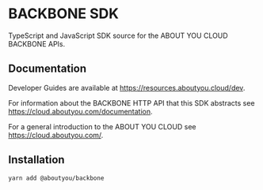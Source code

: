 # BACKBONE SDK

TypeScript and JavaScript SDK source for the ABOUT YOU CLOUD BACKBONE APIs.

## Documentation

Developer Guides are available at https://resources.aboutyou.cloud/dev.

For information about the BACKBONE HTTP API that this SDK abstracts see https://cloud.aboutyou.com/documentation.

For a general introduction to the ABOUT YOU CLOUD see https://cloud.aboutyou.com/.

## Installation

```
yarn add @aboutyou/backbone
```
